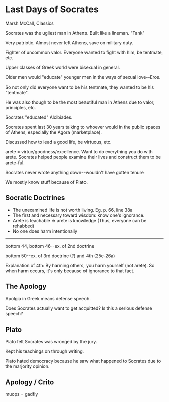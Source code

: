 # Last Days of Socrates

Marsh McCall, Classics

Socrates was the ugliest man in Athens. Built like a lineman. "Tank"

Very patriotic. Almost never left Athens, save on military duty.

Fighter of uncommon valor. Everyone wanted to fight with him, be tentmate, etc.

Upper classes of Greek world were bisexual in general.

Older men would "educate" younger men in the ways of sexual love--Eros.

So not only did everyone want to be his tentmate, they wanted to be his "tentmate".

He was also though to be the most beautiful man in Athens due to valor, principles, etc.

Socrates "educated" Alcibiades.

Socrates spent last 30 years talking to whoever would in the public spaces of Athens, especially the Agora (marketplace).

Discussed how to lead a good life, be virtuous, etc.

arete = virtue/goodness/excellence. Want to do everything you do with arete. Socrates helped people examine their lives and construct them to be arete-ful.

Socrates never wrote anything down--wouldn't have gotten tenure

We mostly know stuff because of Plato.

## Socratic Doctrines

* The unexamined life is not worth living. Eg. p. 66, line 38a
* The first and necessary toward wisdom: know one's ignorance.
* Arete is teachable => arete is knowledge (Thus, everyone can be rehabbed)
* No one does harm intentionally

---

bottom 44, bottom 46--ex. of 2nd doctrine

bottom 50--ex. of 3rd doctrine (?) and 4th (25e-26a)

Explanation of 4th: By harming others, you harm yourself (not arete). So when harm occurs, it's only because of ignorance to that fact.

## The Apology

Apolgia in Greek means defense speech.

Does Socrates actually want to get acquitted? Is this a serious defense speech?

## Plato

Plato felt Socrates was wronged by the jury.

Kept his teachings on through writing.

Plato hated democracy because he saw what happened to Socrates due to the marjority opinion.

## Apology / Crito

muops = gadfly
